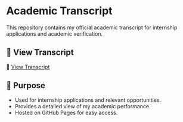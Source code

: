 # Academic Transcript  

This repository contains my official academic transcript for internship applications and academic verification.  

## 📄 View Transcript  
🔗 [View Transcript]([https://EliseTrad.github.io/transcript/](https://github.com/EliseTrad/transcript/blob/main/transcript.pdf))  

## 📌 Purpose  
- Used for internship applications and relevant opportunities.  
- Provides a detailed view of my academic performance.  
- Hosted on GitHub Pages for easy access.
